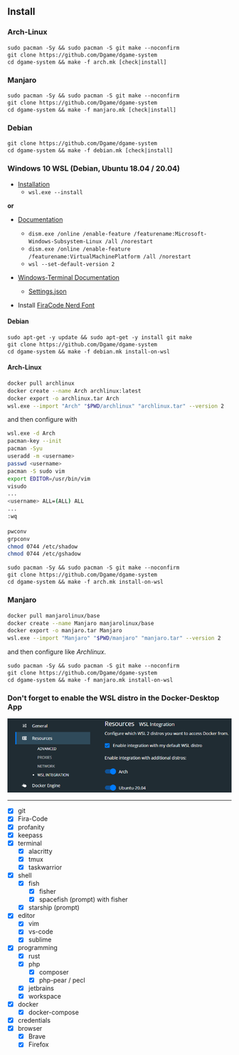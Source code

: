 ## Install

### Arch-Linux

```make
sudo pacman -Sy && sudo pacman -S git make --noconfirm
git clone https://github.com/Dgame/dgame-system
cd dgame-system && make -f arch.mk [check|install]
```

### Manjaro

```make
sudo pacman -Sy && sudo pacman -S git make --noconfirm
git clone https://github.com/Dgame/dgame-system
cd dgame-system && make -f manjaro.mk [check|install]
```

### Debian

```make
git clone https://github.com/Dgame/dgame-system
cd dgame-system && make -f debian.mk [check|install]
```

### Windows 10 WSL (Debian, Ubuntu 18.04 / 20.04)

- [Installation](https://devblogs.microsoft.com/commandline/install-wsl-with-a-single-command-now-available-in-windows-10-version-2004-and-higher/)
  - `wsl.exe --install`

**or**

- [Documentation](https://docs.microsoft.com/de-de/windows/wsl/install-win10)
  - `dism.exe /online /enable-feature /featurename:Microsoft-Windows-Subsystem-Linux /all /norestart`
  - `dism.exe /online /enable-feature /featurename:VirtualMachinePlatform /all /norestart`
  - `wsl --set-default-version 2`

- [Windows-Terminal Documentation](https://docs.microsoft.com/en-us/windows/terminal/)
  - [Settings.json](https://gist.github.com/Dgame/0504db67cfdcac8d8dea01c633ba4db1)

- Install [FiraCode Nerd Font](https://github.com/ryanoasis/nerd-fonts/releases/download/v2.1.0/FiraCode.zip)

#### Debian

```make
sudo apt-get -y update && sudo apt-get -y install git make
git clone https://github.com/Dgame/dgame-system
cd dgame-system && make -f debian.mk install-on-wsl
```

#### Arch-Linux

```sh
docker pull archlinux
docker create --name Arch archlinux:latest
docker export -o archlinux.tar Arch
wsl.exe --import "Arch" "$PWD/archlinux" "archlinux.tar" --version 2
```

and then configure with

```sh
wsl.exe -d Arch
pacman-key --init
pacman -Syu
useradd -m <username>
passwd <username>
pacman -S sudo vim
export EDITOR=/usr/bin/vim
visudo
...
<username> ALL=(ALL) ALL
...
:wq

pwconv
grpconv
chmod 0744 /etc/shadow
chmod 0744 /etc/gshadow
```

```make
sudo pacman -Sy && sudo pacman -S git make --noconfirm
git clone https://github.com/Dgame/dgame-system
cd dgame-system && make -f arch.mk install-on-wsl
```

### Manjaro

```sh
docker pull manjarolinux/base
docker create --name Manjaro manjarolinux/base
docker export -o manjaro.tar Manjaro
wsl.exe --import "Manjaro" "$PWD/manjaro" "manjaro.tar" --version 2
```

and then configure like _Archlinux_.

```make
sudo pacman -Sy && sudo pacman -S git make --noconfirm
git clone https://github.com/Dgame/dgame-system
cd dgame-system && make -f manjaro.mk install-on-wsl
```

### Don't forget to enable the WSL distro in the Docker-Desktop App

![](Docker-Desktop.png)

----

 - [x] git
 - [x] Fira-Code
 - [x] profanity
 - [x] keepass
 - [x] terminal
   - [x] alacritty
   - [x] tmux
   - [x] taskwarrior
 - [x] shell
   - [x] fish
     - [x] fisher
     - [x] spacefish (prompt) with fisher
   - [x] starship (prompt)
 - [x] editor
   - [x] vim
   - [x] vs-code
   - [x] sublime
 - [x] programming
   - [x] rust
   - [x] php
     - [x] composer
     - [x] php-pear / pecl
   - [x] jetbrains
   - [x] workspace
 - [x] docker
     - [x] docker-compose
 - [x] credentials
 - [x] browser
     - [x] Brave
     - [x] Firefox
